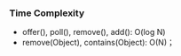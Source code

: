 ### Time Complexity
- offer(), poll(), remove(), add(): O(log N)
- remove(Object), contains(Object): O(N)；